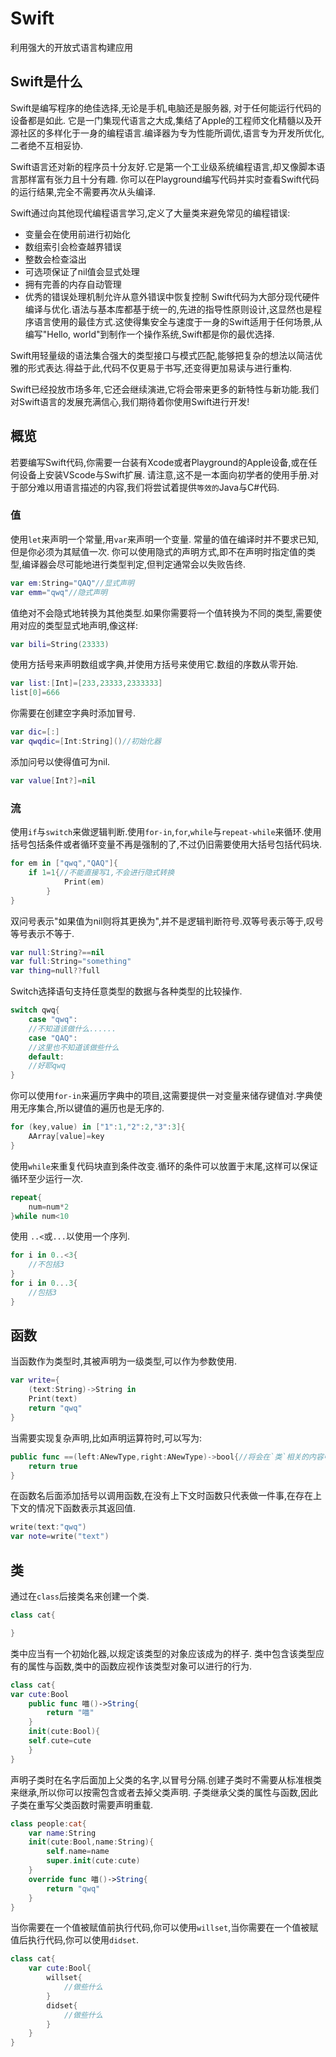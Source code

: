 # Swift
利用强大的开放式语言构建应用

## Swift是什么

Swift是编写程序的绝佳选择,无论是手机,电脑还是服务器, 对于任何能运行代码的设备都是如此.
它是一门集现代语言之大成,集结了Apple的工程师文化精髓以及开源社区的多样化于一身的编程语言.编译器为专为性能所调优,语言专为开发所优化,二者绝不互相妥协.

Swift语言还对新的程序员十分友好.它是第一个工业级系统编程语言,却又像脚本语言那样富有张力且十分有趣.
你可以在Playground编写代码并实时查看Swift代码的运行结果,完全不需要再次从头编译.

Swift通过向其他现代编程语言学习,定义了大量类来避免常见的编程错误:

- 变量会在使用前进行初始化
- 数组索引会检查越界错误
- 整数会检查溢出
- 可选项保证了nil值会显式处理
- 拥有完善的内存自动管理
- 优秀的错误处理机制允许从意外错误中恢复控制
Swift代码为大部分现代硬件编译与优化.语法与基本库都基于统一的,先进的指导性原则设计,这显然也是程序语言使用的最佳方式.这使得集安全与速度于一身的Swift适用于任何场景,从编写"Hello, world"到制作一个操作系统,Swift都是你的最优选择.

Swift用轻量级的语法集合强大的类型接口与模式匹配,能够把复杂的想法以简洁优雅的形式表达.得益于此,代码不仅更易于书写,还变得更加易读与进行重构.

Swift已经投放市场多年,它还会继续演进,它将会带来更多的新特性与新功能.我们对Swift语言的发展充满信心,我们期待着你使用Swift进行开发!

## 概览

若要编写Swift代码,你需要一台装有Xcode或者Playground的Apple设备,或在任何设备上安装VScode与Swift扩展.
请注意,这不是一本面向初学者的使用手册.对于部分难以用语言描述的内容,我们将尝试着提供`等效的`Java与C#代码.

### 值

使用`let`来声明一个常量,用`var`来声明一个变量.
常量的值在编译时并不要求已知,但是你必须为其赋值一次.
你可以使用隐式的声明方式,即不在声明时指定值的类型,编译器会尽可能地进行类型判定,但判定通常会以失败告终.

```Swift
var em:String="QAQ"//显式声明
var emm="qwq"//隐式声明
```

值绝对不会隐式地转换为其他类型.如果你需要将一个值转换为不同的类型,需要使用对应的类型显式地声明,像这样:

```Swift
var bili=String(23333)
```

使用方括号来声明数组或字典,并使用方括号来使用它.数组的序数从零开始.

```Swift
var list:[Int]=[233,23333,2333333]
list[0]=666
```

你需要在创建空字典时添加冒号.
```Swift
var dic=[:]
var qwqdic=[Int:String]()//初始化器
```

添加问号以使得值可为nil.
```Swift
var value[Int?]=nil
```

### 流

使用`if`与`switch`来做逻辑判断.使用`for-in`,`for`,`while`与`repeat-while`来循环.使用括号包括条件或者循环变量不再是强制的了,不过仍旧需要使用大括号包括代码块.

```Swift
for em in ["qwq","QAQ"]{
    if 1=1{//不能直接写1,不会进行隐式转换
            Print(em)
        }
}
```
双问号表示"如果值为nil则将其更换为",并不是逻辑判断符号.双等号表示等于,叹号等号表示不等于.

```Swift
var null:String?==nil
var full:String="something"
var thing=null??full
```

Switch选择语句支持任意类型的数据与各种类型的比较操作.

```Swift
switch qwq{
    case "qwq":
    //不知道该做什么......
    case "QAQ":
    //这里也不知道该做些什么
    default:
    //好耶qwq
}
```
你可以使用`for-in`来遍历字典中的项目,这需要提供一对变量来储存键值对.字典使用无序集合,所以键值的遍历也是无序的.

```Swift
for (key,value) in ["1":1,"2":2,"3":3]{
    AArray[value]=key
}
```

使用`while`来重复代码块直到条件改变.循环的条件可以放置于末尾,这样可以保证循环至少运行一次.

```Swift
repeat{
    num=num*2
}while num<10
```

使用 `..<`或`...`以使用一个序列.

```Swift
for i in 0..<3{
    //不包括3
}
for i in 0...3{
    //包括3
}
```

## 函数

当函数作为类型时,其被声明为一级类型,可以作为参数使用.

```Swift
var write={
    (text:String)->String in
    Print(text)
    return "qwq"
}
```

当需要实现复杂声明,比如声明运算符时,可以写为:

```Swift
public func ==(left:ANewType,right:ANewType)->bool{//将会在`类`相关的内容中提到为什么需要新的类型
    return true
}
```

在函数名后面添加括号以调用函数,在没有上下文时函数只代表做一件事,在存在上下文的情况下函数表示其返回值.

```Swift
write(text:"qwq")
var note=write("text")
```

## 类

通过在`class`后接类名来创建一个类.

```Swift
class cat{

}
```

类中应当有一个初始化器,以规定该类型的对象应该成为的样子.
类中包含该类型应有的属性与函数,类中的函数应视作该类型对象可以进行的行为.

```Swift
class cat{
var cute:Bool
    public func 喵()->String{
        return "喵"
    }
    init(cute:Bool){
    self.cute=cute
    }
}
```

声明子类时在名字后面加上父类的名字,以冒号分隔.创建子类时不需要从标准根类来继承,所以你可以按需包含或者去掉父类声明.
子类继承父类的属性与函数,因此子类在重写父类函数时需要声明重载.

```Swift
class people:cat{
    var name:String
    init(cute:Bool,name:String){
        self.name=name
        super.init(cute:cute)
    }
    override func 喵()->String{
        return "qwq"
    }
}
```

当你需要在一个值被赋值前执行代码,你可以使用`willset`,当你需要在一个值被赋值后执行代码,你可以使用`didset`.

```Swift
class cat{
    var cute:Bool{
        willset{
            //做些什么
        }
        didset{
            //做些什么
        }
    }
}
```
